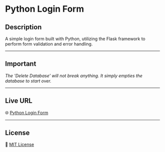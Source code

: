 # Python Login Form

## Description
A simple login form built with Python, utilizing the Flask framework to perform form validation and error handling.

---

## Important
*The 'Delete Database' will not break anything. It simply empties the database to start over.*

---

## Live URL
🌐 [Python Login Form](http://python-login-form.us-east-1.elasticbeanstalk.com)

---

## License
📝 [MIT License](https://github.com/djoshware/PythonLoginForm/blob/main/LICENSE)
